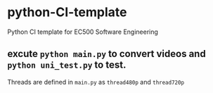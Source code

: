 # python-CI-template
Python CI template for EC500 Software Engineering
## excute ```python main.py``` to convert videos and ```python uni_test.py``` to test.
Threads are defined in ```main.py``` as ```thread480p``` and ```thread720p```
